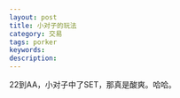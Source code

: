 ```yaml
---
layout: post
title: 小对子的玩法
category: 交易
tags: porker
keywords: 
description: 
---
```


22到AA，小对子中了SET，那真是酸爽。哈哈。

<p>

<a class="fancybox-buttons" data-fancybox-group="button" href="http://7xtttt.com1.z0.glb.clouddn.com/2016-05-14-Small-Pocket-1.png"><img src="http://7xtttt.com1.z0.glb.clouddn.com/porkerbg.jpg" alt="" hidden/></a>

<a class="fancybox-buttons" data-fancybox-group="button" href="http://7xtttt.com1.z0.glb.clouddn.com/2016-05-14-Small-Pocket-2.png"></a>

<a class="fancybox-buttons" data-fancybox-group="button" href="http://7xtttt.com1.z0.glb.clouddn.com/2016-05-14-Small-Pocket-3.png"></a>

<a class="fancybox-buttons" data-fancybox-group="button" href="http://7xtttt.com1.z0.glb.clouddn.com/2016-05-14-Small-Pocket-4.png"></a>

</p>






